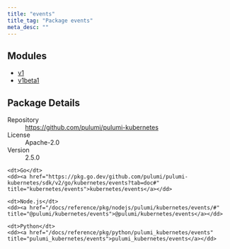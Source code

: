 ```yaml
---
title: "events"
title_tag: "Package events"
meta_desc: ""
---
```


<!-- WARNING: this file was generated by Pulumi Docs Generator. -->
<!-- Do not edit by hand unless you're certain you know what you are doing! -->



<h2 id="modules">Modules</h2>
<ul class="api">
    <li><a href="v1/" title="v1"><span class="symbol module"></span>v1</a></li>
    <li><a href="v1beta1/" title="v1beta1"><span class="symbol module"></span>v1beta1</a></li>
</ul>

<h2 id="package-details">Package Details</h2>
<dl class="package-details">
	<dt>Repository</dt>
	<dd><a href="https://github.com/pulumi/pulumi-kubernetes">https://github.com/pulumi/pulumi-kubernetes</a></dd>
	<dt>License</dt>
	<dd>Apache-2.0</dd>
	<dt>Version</dt>
	<dd>2.5.0</dd>
</dl>



<dl class="tabular">

    <dt>Go</dt>
    <dd><a href="https://pkg.go.dev/github.com/pulumi/pulumi-kubernetes/sdk/v2/go/kubernetes/events?tab=doc#" title="kubernetes/events">kubernetes/events</a></dd>

    <dt>Node.js</dt>
    <dd><a href="/docs/reference/pkg/nodejs/pulumi/kubernetes/events/#" title="@pulumi/kubernetes/events">@pulumi/kubernetes/events</a></dd>

    <dt>Python</dt>
    <dd><a href="/docs/reference/pkg/python/pulumi_kubernetes/events" title="pulumi_kubernetes/events">pulumi_kubernetes/events</a></dd>

</dl>

